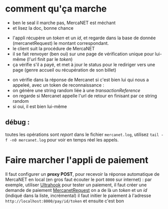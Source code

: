 # comment qu'ça marche
 * ben le seal il marche pas, MercaNET est méchant
 * et lisez la doc, bonne chance
 
 - l'appli récupère un *token* et un *id*, et regarde dans la base de donnée (mercanetRequest) le montant correspondant.
  - le client suit la procédure de MercaNET
 - il se fait renvoyer (ben oui) sur une page de vérification unique pour lui-même (l'url finit par le *token*)
 - ça vérifie s'il a payé, et met à jour le status pour le rediriger vers une page (genre accueil ou récupération de son billet)
  * on vérifie dans la réponse de Mercanet si c'est bien lui qui nous a appeleé, avec un token de reconnaissance :
  * on génère une string random liée à une *transactionReference*
  * on regarde si Mercanet appelle l'url de retour en finisant par ce string random
   * si oui, il est bien lui-même
   
## débug :
  toutes les opérations sont *report* dans le fichier ``mercanet.log``, utilisez ``tail -f -n0 mercanet.log`` pour voir en temps réel les appels.
# Faire marcher l'appli de paiement
 Il faut configurer un **proxy POST**, pour recevoir la réponse automatique de MercaNET en local
 (en gros faut écouter le port ``8000`` sur internet) : par exemple, utiliser [Ultrahook](http://www.ultrahook.com/)
 pour tester un paiement, il faut créer une demande de paiement [MercanetRequest](http://localhost:8000/admin/mercanet/transactionrequest/)
 on a de là un *token* et un *id* (indiqué dans la liste, incrémental)
 il faut initier le paiement à l'adresse ``http://localhost:8000/pay/id/token``
 et ensuite c'est bon
